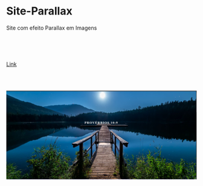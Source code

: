 # Site-Parallax


<p>Site com efeito Parallax em Imagens</p>
<br/>
<br/>
<br/>
<p><a href="https://herick-ferreira.github.io/Site-Parallax/" >Link</a></p>
<br/>
<br/>
<p>
  <img src="./images/home.jpg" />
</p>


